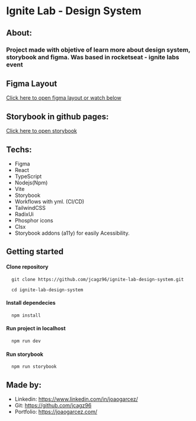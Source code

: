 # Ignite Lab - Design System  

## About:

### Project made with objetive of learn more about design system, storybook and figma. Was based in rocketseat - ignite labs event

## Figma Layout

[Click here to open figma layout or watch below](https://www.figma.com/file/7ErKAs5DI59uOwZQI8ky48/Ignite-Lab-Design-System?t=YPxVSTjCIzK7l16h-1)


## Storybook in github pages:
[Click here to open storybook](https://jcagz96.github.io/ignite-lab-design-system/)


## Techs:

- Figma
- React
- TypeScript
- Nodejs(Npm)
- Vite
- Storybook
- Workflows with yml. (CI/CD)
- TailwindCSS
- RadixUi
- Phosphor icons
- Clsx
- Storybook addons (a11y) for easily Acessibility.

## Getting started

#### Clone repository
```
  git clone https://github.com/jcagz96/ignite-lab-design-system.git

  cd ignite-lab-design-system
```

#### Install dependecies
```
  npm install
```

#### Run project in localhost
```
  npm run dev
```

#### Run storybook
```
  npm run storybook
```

## Made by:

- Linkedin: https://www.linkedin.com/in/joaogarcez/
- Git: https://github.com/jcagz96
- Portfolio: https://joaogarcez.com/